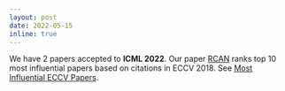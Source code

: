 ```yaml
---
layout: post
date: 2022-05-15
inline: true
---
```


We have 2 papers accepted to <strong>ICML 2022</strong>. Our paper <a href="https://github.com/yulunzhang/RCAN">RCAN</a> ranks top 10 most influential papers based on citations in ECCV 2018. See <a href="https://www.paperdigest.org/2022/05/most-influential-eccv-papers-2022-05/">Most Influential ECCV Papers</a>.
